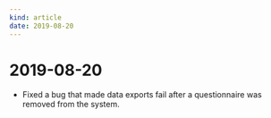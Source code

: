 ```yaml
---
kind: article
date: 2019-08-20
---
```


# 2019-08-20

* Fixed a bug that made data exports fail after a questionnaire was removed from the system.
